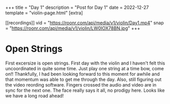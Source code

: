 +++
title = "Day 1"
description = "Post for Day 1"
date = 2022-12-27
template = "violin-page.html"
[extra]

[[recordings]]
vid = "https://roonr.com/api/media/v1/violin/Day1.mp4"
snap = "https://roonr.com/api/media/v1/violin/LW0IOX78BN.jpg"
+++

# Open Strings
First excersize is open strings. First day with the violin and I haven't felt this uncoordinated in quite some time. Just play one string at a time bow, come on!! Thankfully, I had been looking forward to this moment for awhile and that momentum was able to get me through the day. Also, still figuring out the video reording software. Fingers crossed the audio and video are in sync for the next one. The face really says it all, no prodigy here. Looks like we have a long road ahead! 